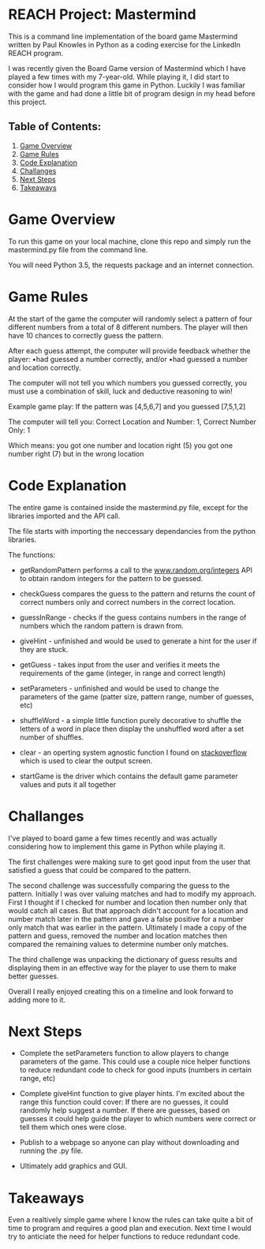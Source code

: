 # REACH Project: Mastermind

This is a command line implementation of the board game Mastermind written by Paul Knowles in Python as a coding exercise for the LinkedIn REACH program.

I was recently given the Board Game version of Mastermind which I have played a few times with my 7-year-old.
While playing it, I did start to consider how I would program this game in Python. Luckily I was familiar with the game and had done a little bit of program design in my head before this project.

## Table of Contents:

1. [Game Overview](README.md#game-overview)
2. [Game Rules](README.md#game-rules)
3. [Code Explanation](READme.md#code-explanation)
4. [Challanges](README.md#challenges)
5. [Next Steps](README.md#next-steps)
6. [Takeaways](README.md#takeaways)

# Game Overview

To run this game on your local machine, clone this repo and simply run the mastermind.py file from the command line.

You will need Python 3.5, the requests package and an internet connection.


# Game Rules

At the start of the game the computer will randomly select a pattern of four different numbers from a total of 8 different numbers.
The player will then have 10 chances to correctly guess the pattern.

After each guess attempt, the computer will provide feedback whether the player:
    •had guessed a number correctly, and/or
    •had guessed a number and location correctly.

The computer will not tell you which numbers you guessed correctly, you must use a combination of skill, luck and deductive reasoning to win!

Example game play:
If the pattern was [4,5,6,7]
and you guessed    [7,5,1,2]

The computer will tell you:
Correct Location and Number: 1, Correct Number Only: 1

Which means:
you got one number and location right (5)
you got one number right (7) but in the wrong location

# Code Explanation

The entire game is contained inside the mastermind.py file, except for the libraries imported and the API call.

The file starts with importing the neccessary dependancies from the python libraries.

The functions:
  * getRandomPattern performs a call to the www.random.org/integers API to obtain random integers for the pattern to be guessed.

  * checkGuess compares the guess to the pattern and returns the count of correct numbers only and correct numbers in the correct location.
  
  * guessInRange - checks if the guess contains numbers in the range of numbers which the random pattern is drawn from.
  
  * giveHint  - unfinished and would be used to generate a hint for the user if they are stuck.
  
  * getGuess - takes input from the user and verifies it meets the requirements of the game (integer, in range and correct length)
  
  * setParameters - unfinished and would be used to change the parameters of the game (patter size, pattern range, number of guesses, etc)
  
  * shuffleWord - a simple little function purely decorative to shuffle the letters of a word in place then display the unshuffled word after a set number of shuffles.
  
  * clear - an operting system agnostic function I found on [stackoverflow](https://stackoverflow.com/questions/517970/how-to-clear-the-interpreter-console) which is used to clear the output screen.
  
  * startGame is the driver which contains the default game parameter values and puts it all together
  
  
# Challanges

I've played to board game a few times recently and was actually considering how to implement this game in Python while playing it.

The first challenges were making sure to get good input from the user that satisfied a guess that could be compared to the pattern.

The second challenge was successfully comparing the guess to the pattern. Initially I was over valuing matches and had to modify my approach. First I thought if I checked for number and location then number only that would catch all cases. But that approach didn't account for a location and number match later in the pattern and gave a false positive for a number only match that was earlier in the pattern. Ultimately I made a copy of the pattern and guess, removed the number and location matches then compared the remaining values to determine number only matches.

The third challenge was unpacking the dictionary of guess results and displaying them in an effective way for the player to use them to make better guesses.

Overall I really enjoyed creating this on a timeline and look forward to adding more to it.

# Next Steps

* Complete the setParameters function to allow players to change parameters of the game. This could use a couple nice helper functions to reduce redundant code to check for good inputs (numbers in certain range, etc)

* Complete giveHint function to give player hints. I'm excited about the range this function could cover: If there are no guesses, it could randomly help suggest a number. If there are guesses, based on guesses it could help guide the player to which numbers were correct or tell them which ones were close. 

* Publish to a webpage so anyone can play without downloading and running the .py file.

* Ultimately add graphics and GUI.

# Takeaways

Even a realtively simple game where I know the rules can take quite a bit of time to program and requires a good plan and execution.
Next time I would try to anticiate the need for helper functions to reduce redundant code.


